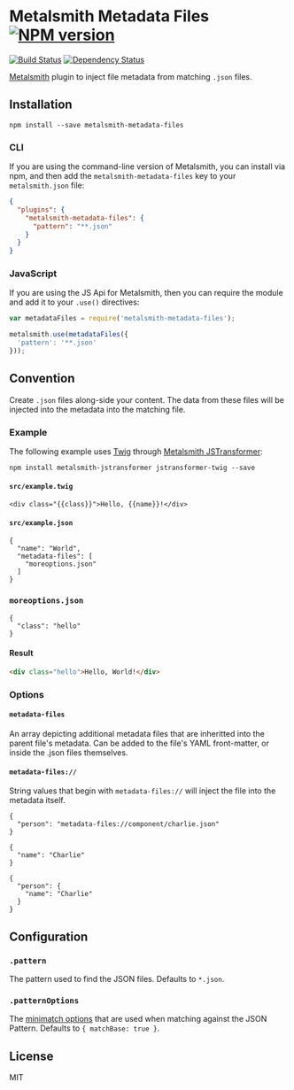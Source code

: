 # Metalsmith Metadata Files [![NPM version](https://img.shields.io/npm/v/metalsmith-metadata-files.svg)](https://www.npmjs.org/package/metalsmith-metadata-files)

[![Build Status](https://img.shields.io/travis/kalamuna/metalsmith-metadata-files/master.svg)](https://travis-ci.org/kalamuna/metalsmith-metadata-files)
[![Dependency Status](https://david-dm.org/kalamuna/metalsmith-metadata-files.png)](https://david-dm.org/kalamuna/metalsmith-metadata-files)

[Metalsmith](http://metalsmith.io) plugin to inject file metadata from matching `.json` files.

## Installation

    npm install --save metalsmith-metadata-files

### CLI

If you are using the command-line version of Metalsmith, you can install via npm, and then add the `metalsmith-metadata-files` key to your `metalsmith.json` file:

```json
{
  "plugins": {
    "metalsmith-metadata-files": {
      "pattern": "**.json"
    }
  }
}
```

### JavaScript

If you are using the JS Api for Metalsmith, then you can require the module and add it to your `.use()` directives:

```js
var metadataFiles = require('metalsmith-metadata-files');

metalsmith.use(metadataFiles({
  'pattern': '**.json'
}));
```

## Convention

Create `.json` files along-side your content. The data from these files will be injected into the metadata into the matching file.

### Example

The following example uses [Twig](https://github.com/twigjs/twig.js) through [Metalsmith JSTransformer](https://github.com/robloach/metalsmith-jstransformer):

    npm install metalsmith-jstransformer jstransformer-twig --save

#### `src/example.twig`

```
<div class="{{class}}">Hello, {{name}}!</div>
```

#### `src/example.json`

```
{
  "name": "World",
  "metadata-files": [
    "moreoptions.json"
  ]
}
```

### `moreoptions.json`

```
{
  "class": "hello"
}
```

#### Result

``` html
<div class="hello">Hello, World!</div>
```

### Options

#### `metadata-files`

An array depicting additional metadata files that are inheritted into the parent file's metadata. Can be added to the file's YAML front-matter, or inside the .json files themselves.

#### `metadata-files://`

String values that begin with `metadata-files://` will inject the file into the metadata itself.

```
{
  "person": "metadata-files://component/charlie.json"
}
```
```
{
  "name": "Charlie"
}
```
```
{
  "person": {
    "name": "Charlie"
  }
}
```

## Configuration

### `.pattern`

The pattern used to find the JSON files. Defaults to `*.json`.

### `.patternOptions`

The [minimatch options](https://github.com/isaacs/minimatch#options) that are used when matching against the JSON Pattern. Defaults to `{ matchBase: true }`.

## License

MIT
